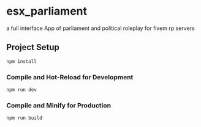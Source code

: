 # esx_parliament

a full interface App of parliament and political roleplay for fivem rp servers

## Project Setup

```sh
npm install
```

### Compile and Hot-Reload for Development

```sh
npm run dev
```

### Compile and Minify for Production

```sh
npm run build
```
